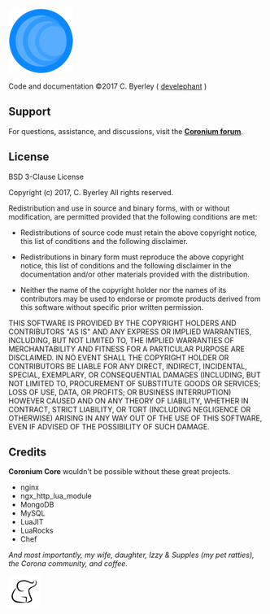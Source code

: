 ![logo-sm](imgs/logo128.png)

Code and documentation ©2017 C. Byerley ( [develephant](http://develephant.com) )

## Support

For questions, assistance, and discussions, visit the __[Coronium forum](https://forums.coronalabs.com/forum/643-coronium/)__.

## License

BSD 3-Clause License

Copyright (c) 2017, C. Byerley
All rights reserved.

Redistribution and use in source and binary forms, with or without
modification, are permitted provided that the following conditions are met:

* Redistributions of source code must retain the above copyright notice, this
  list of conditions and the following disclaimer.

* Redistributions in binary form must reproduce the above copyright notice,
  this list of conditions and the following disclaimer in the documentation
  and/or other materials provided with the distribution.

* Neither the name of the copyright holder nor the names of its
  contributors may be used to endorse or promote products derived from
  this software without specific prior written permission.

THIS SOFTWARE IS PROVIDED BY THE COPYRIGHT HOLDERS AND CONTRIBUTORS "AS IS"
AND ANY EXPRESS OR IMPLIED WARRANTIES, INCLUDING, BUT NOT LIMITED TO, THE
IMPLIED WARRANTIES OF MERCHANTABILITY AND FITNESS FOR A PARTICULAR PURPOSE ARE
DISCLAIMED. IN NO EVENT SHALL THE COPYRIGHT HOLDER OR CONTRIBUTORS BE LIABLE
FOR ANY DIRECT, INDIRECT, INCIDENTAL, SPECIAL, EXEMPLARY, OR CONSEQUENTIAL
DAMAGES (INCLUDING, BUT NOT LIMITED TO, PROCUREMENT OF SUBSTITUTE GOODS OR
SERVICES; LOSS OF USE, DATA, OR PROFITS; OR BUSINESS INTERRUPTION) HOWEVER
CAUSED AND ON ANY THEORY OF LIABILITY, WHETHER IN CONTRACT, STRICT LIABILITY,
OR TORT (INCLUDING NEGLIGENCE OR OTHERWISE) ARISING IN ANY WAY OUT OF THE USE
OF THIS SOFTWARE, EVEN IF ADVISED OF THE POSSIBILITY OF SUCH DAMAGE.

## Credits

__Coronium Core__ wouldn't be possible without these great projects.

- nginx
- ngx_http_lua_module
- MongoDB
- MySQL
- LuaJIT
- LuaRocks
- Chef

_And most importantly, my wife, daughter, Izzy & Supples (my pet ratties), the Corona community, and coffee._

![dev](imgs/sm-dev.png)